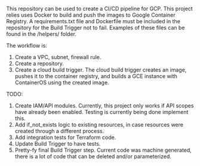 This repository can be used to create a CI/CD pipeline for GCP. This project relies uses Docker to build and push the images to Google Container Registry. A requirements.txt file and Dockerfile must be included in the repository for the Build Trigger not to fail. Examples of these files can be found in the /helpers/ folder.

The workflow is:

1. Create a VPC, subnet, firewall rule. 
2. Create a repository.
3. Create a cloud build trigger. The cloud build trigger creates an image, pushes it to the container registry, and builds a GCE instance with ContainerOS using the created image.


TODO:

1. Create IAM/API modules. Currently, this project only works if API scopes have already been enabled. Testing is currently being done implement this.
2. Add if_not_exists logic to existing resources, in case resources were created through a different process.
3. Add integration tests for Terraform code.
4. Update Build Trigger to have tests.
5. Pretty-fy final Build Trigger step. Current code was machine generated, there is a lot of code that can be deleted and/or parameterized.